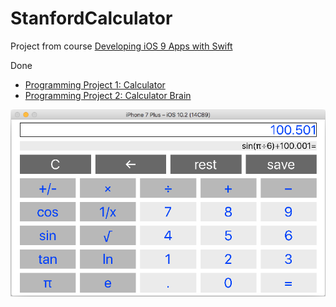 # StanfordCalculator
Project from course [Developing iOS 9 Apps with Swift](https://itunes.apple.com/ua/course/developing-ios-9-apps-swift/id1104579961)


Done
* [Programming Project 1: Calculator](https://itunes.apple.com/ua/course/programming-project-1-calculator/id1104579961?i=1000367795521&mt=2)
* [Programming Project 2: Calculator Brain](https://itunes.apple.com/ua/course/programming-project-2-calculator/id1104579961?i=1000367941540&mt=2)

![Calculator](ScreenShot.png)
